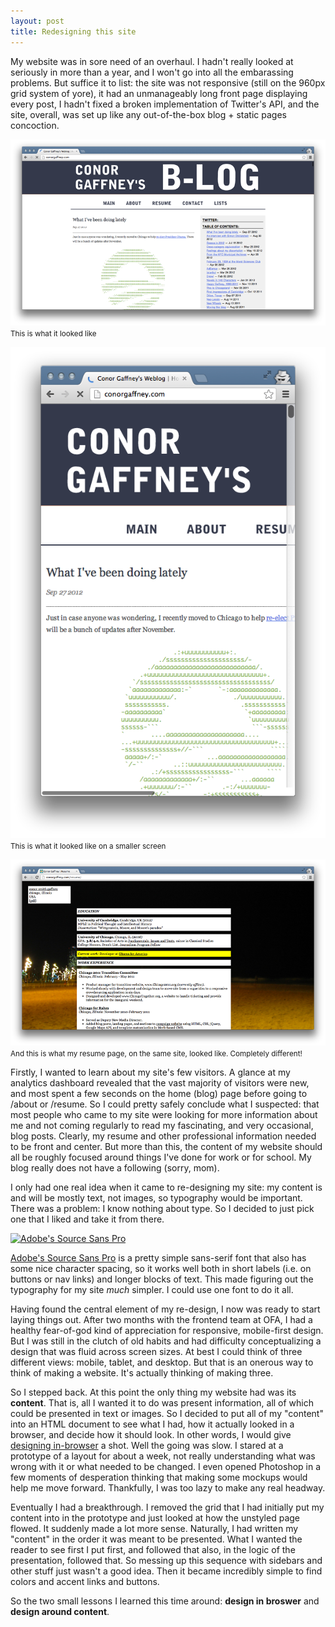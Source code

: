 ```yaml
---
layout: post
title: Redesigning this site
---
```


My website was in sore need of an overhaul. I hadn't really looked at seriously in more than a year, and I won't go into all the embarassing problems. But suffice it to list: the site was not responsive (still on the 960px grid system of yore), it had an unmanageably long front page displaying every post, I hadn't fixed a broken implementation of Twitter's API, and the site, overall, was set up like any out-of-the-box blog + static pages concoction.

![Ew](/img/posts/old-site-homepage.png)
<small class="caption">This is what it looked like</small>

![Double ew](/img/posts/old-site-unresponsive.png)
<small class="caption">This is what it looked like on a smaller screen</small>

![Triple ew](/img/posts/old-site-resume.png)
<small class="caption">And this is what my resume page, on the same site, looked like. Completely different!</small>

Firstly, I wanted to learn about my site's few visitors. A glance at my analytics dashboard revealed that the vast majority of visitors were new, and most spent a few seconds on the home (blog) page before going to /about or /resume. So I could pretty safely conclude what I suspected: that most people who came to my site were looking for more information about me and not coming regularly to read my fascinating, and very occasional, blog posts. Clearly, my resume and other professional information needed to be front and center. But more than this, the content of my website should all be roughly focused around things I've done for work or for school. My blog really does not have a following (sorry, mom).

I only had one real idea when it came to re-designing my site: my content is and will be mostly text, not images, so typography would be important. There was a problem: I know nothing about type. So I decided to just pick one that I liked and take it from there.

[![Adobe's Source Sans Pro](http://blogs.adobe.com/typblography/files/2012/07/SourceSplash.png)](https://github.com/adobe/Source-Sans-Pro)

[Adobe's Source Sans Pro](https://github.com/adobe/Source-Sans-Pro) is a pretty simple sans-serif font that also has some nice character spacing, so it works well both in short labels (i.e. on buttons or nav links) and longer blocks of text. This made figuring out the typography for my site _much_ simpler. I could use one font to do it all.

Having found the central element of my re-design, I now was ready to start laying things out. After two months with the frontend team at OFA, I had a healthy fear-of-god kind of appreciation for responsive, mobile-first design. But I was still in the clutch of old habits and had difficulty conceptualizing a design that was fluid across screen sizes. At best I could think of three different views: mobile, tablet, and desktop. But that is an onerous way to think of making a website. It's actually thinking of making three. 

So I stepped back. At this point the only thing my website had was its __content__. That is, all I wanted it to do was present information, all of which could be presented in text or images. So I decided to put all of my "content" into an HTML document to see what I had, how it actually looked in a browser, and decide how it should look. In other words, I would give [designing in-browser](http://www.alistapart.com/articles/responsive-comping-obtaining-signoff-with-mockups/) a shot. Well the going was slow. I stared at a prototype of a layout for about a week, not really understanding what was wrong with it or what needed to be changed. I even opened Photoshop in a few moments of desperation thinking that making some mockups would help me move forward. Thankfully, I was too lazy to make any real headway.

Eventually I had a breakthrough. I removed the grid that I had initially put my content into in the prototype and just looked at how the unstyled page flowed. It suddenly made a lot more sense. Naturally, I had written my "content" in the order it was meant to be presented. What I wanted the reader to see first I put first, and followed that also, in the logic of the presentation, followed that. So messing up this sequence with sidebars and other stuff just wasn't a good idea. Then it became incredibly simple to find colors and accent links and buttons.

So the two small lessons I learned this time around: __design in broswer__ and __design around content__.